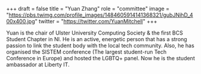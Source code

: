 +++
draft = false
title = "Yuan Zhang"
role = "committee"
image = "https://pbs.twimg.com/profile_images/1484605914141368321/gubJNihD_400x400.jpg"
twitter = "https://twitter.com/YuanMitchell"
+++

Yuan is the chair of Ulster University Computing Society & the first BCS Student Chapter in NI. He is an active, energetic person that has a strong passion to link the student body with the local tech community. Also, he has organised the SISTEM conference (The largest student-run Tech Conference in Europe) and hosted the LGBTQ+ panel. Now he is the student ambassador at Liberty IT.